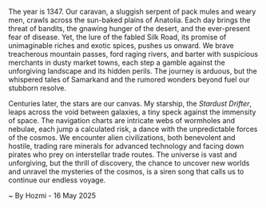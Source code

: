 
The year is 1347.  Our caravan, a sluggish serpent of pack mules and weary men, crawls across the sun-baked plains of Anatolia.  Each day brings the threat of bandits, the gnawing hunger of the desert, and the ever-present fear of disease.  Yet, the lure of the fabled Silk Road, its promise of unimaginable riches and exotic spices, pushes us onward. We brave treacherous mountain passes, ford raging rivers, and barter with suspicious merchants in dusty market towns, each step a gamble against the unforgiving landscape and its hidden perils.  The journey is arduous, but the whispered tales of Samarkand and the rumored wonders beyond fuel our stubborn resolve.

Centuries later, the stars are our canvas.  My starship, the *Stardust Drifter*, leaps across the void between galaxies, a tiny speck against the immensity of space.  The navigation charts are intricate webs of wormholes and nebulae, each jump a calculated risk, a dance with the unpredictable forces of the cosmos.  We encounter alien civilizations, both benevolent and hostile, trading rare minerals for advanced technology and facing down pirates who prey on interstellar trade routes.  The universe is vast and unforgiving, but the thrill of discovery, the chance to uncover new worlds and unravel the mysteries of the cosmos, is a siren song that calls us to continue our endless voyage.

~ By Hozmi - 16 May 2025

